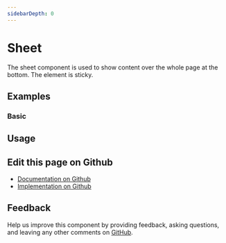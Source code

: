 ```yaml
---
sidebarDepth: 0
---
```


# Sheet


<!-- START: human documentation top -->

The sheet component is used to show content over the whole page at the bottom. The element is sticky.

<!-- END: human documentation top -->

<ClientOnly><docs-component-tabs></docs-component-tabs></ClientOnly>


## Examples

### Basic

<ClientOnly><docs-demo-bal-sheet-92></docs-demo-bal-sheet-92></ClientOnly>



## Usage

<!-- START: human documentation usage -->

<!-- END: human documentation usage -->



## Edit this page on Github

* [Documentation on Github](https://github.com/baloise/design-system/blob/master/docs/src/components/components/bal-sheet.md)
* [Implementation on Github](https://github.com/baloise/design-system/blob/master/packages/components/src/components/bal-sheet)

## Feedback

Help us improve this component by providing feedback, asking questions, and leaving any other comments on [GitHub](https://github.com/baloise/design-system/issues/new).


